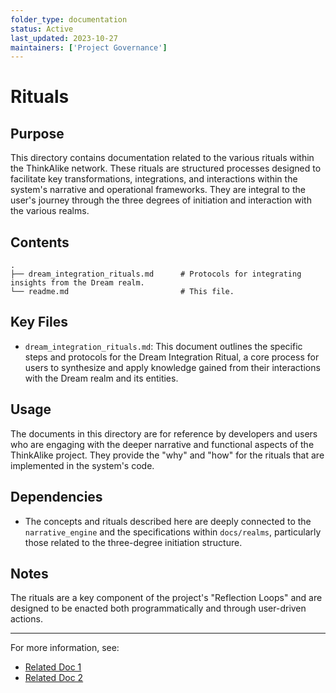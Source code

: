 ```yaml
---
folder_type: documentation
status: Active
last_updated: 2023-10-27
maintainers: ['Project Governance']
---
```


# Rituals

## Purpose

This directory contains documentation related to the various rituals within the ThinkAlike network. These rituals are structured processes designed to facilitate key transformations, integrations, and interactions within the system's narrative and operational frameworks. They are integral to the user's journey through the three degrees of initiation and interaction with the various realms.

## Contents

```
.
├── dream_integration_rituals.md      # Protocols for integrating insights from the Dream realm.
└── readme.md                         # This file.
```

## Key Files

- `dream_integration_rituals.md`: This document outlines the specific steps and protocols for the Dream Integration Ritual, a core process for users to synthesize and apply knowledge gained from their interactions with the Dream realm and its entities.

## Usage

The documents in this directory are for reference by developers and users who are engaging with the deeper narrative and functional aspects of the ThinkAlike project. They provide the "why" and "how" for the rituals that are implemented in the system's code.

## Dependencies

- The concepts and rituals described here are deeply connected to the `narrative_engine` and the specifications within `docs/realms`, particularly those related to the three-degree initiation structure.

## Notes

The rituals are a key component of the project's "Reflection Loops" and are designed to be enacted both programmatically and through user-driven actions.

---
For more information, see:
- [Related Doc 1](../path/to/doc1.md)
- [Related Doc 2](../path/to/doc2.md)
